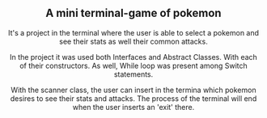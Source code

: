 <div align="center">

## A mini terminal-game of pokemon 

It's a project in the terminal where the user is able to select a pokemon and see their stats as well their common attacks.

In the project it was used both Interfaces and Abstract Classes.
With each of their constructors.
As well, While loop was present among Switch statements.

With the scanner class, the user can insert in the termina which pokemon desires to see their stats and attacks.
The process of the terminal will end when the user inserts an 'exit' there.
